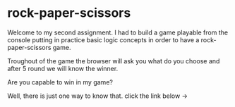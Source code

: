 # rock-paper-scissors

Welcome to my second assignment.
I had to build a game playable from the console putting in practice basic logic concepts in order to have a rock-paper-scissors game.

Troughout of the game the browser will ask you what do you choose and after 5 round we will know the winner.

Are you capable to win in my game?

Well, there is just one way to know that. click the link below ->

